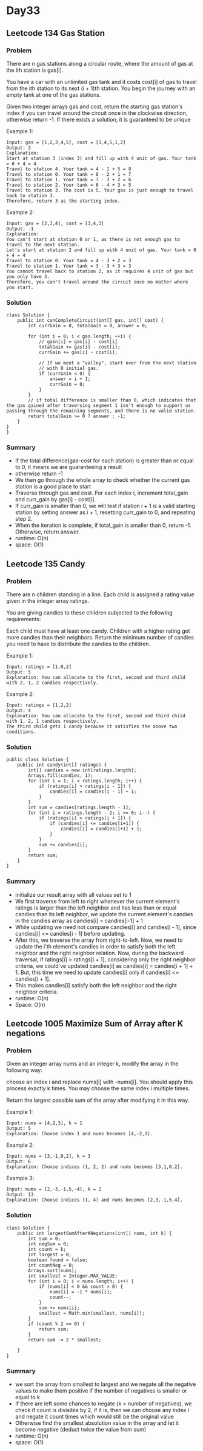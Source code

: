 # Day33
## Leetcode 134 Gas Station
### Problem
There are n gas stations along a circular route, where the amount of gas at the ith station is gas[i].

You have a car with an unlimited gas tank and it costs cost[i] of gas to travel from the ith station to its next (i + 1)th station. You begin the journey with an empty tank at one of the gas stations.

Given two integer arrays gas and cost, return the starting gas station's index if you can travel around the circuit once in the clockwise direction, otherwise return -1. If there exists a solution, it is guaranteed to be unique

 

Example 1:
```
Input: gas = [1,2,3,4,5], cost = [3,4,5,1,2]
Output: 3
Explanation:
Start at station 3 (index 3) and fill up with 4 unit of gas. Your tank = 0 + 4 = 4
Travel to station 4. Your tank = 4 - 1 + 5 = 8
Travel to station 0. Your tank = 8 - 2 + 1 = 7
Travel to station 1. Your tank = 7 - 3 + 2 = 6
Travel to station 2. Your tank = 6 - 4 + 3 = 5
Travel to station 3. The cost is 5. Your gas is just enough to travel back to station 3.
Therefore, return 3 as the starting index.
```
Example 2:
```
Input: gas = [2,3,4], cost = [3,4,3]
Output: -1
Explanation:
You can't start at station 0 or 1, as there is not enough gas to travel to the next station.
Let's start at station 2 and fill up with 4 unit of gas. Your tank = 0 + 4 = 4
Travel to station 0. Your tank = 4 - 3 + 2 = 3
Travel to station 1. Your tank = 3 - 3 + 3 = 3
You cannot travel back to station 2, as it requires 4 unit of gas but you only have 3.
Therefore, you can't travel around the circuit once no matter where you start.
```
### Solution
```
class Solution {
    public int canCompleteCircuit(int[] gas, int[] cost) {
        int currGain = 0, totalGain = 0, answer = 0;

        for (int i = 0; i < gas.length; ++i) {
            // gain[i] = gas[i] - cost[i]
            totalGain += gas[i] - cost[i];
            currGain += gas[i] - cost[i];

            // If we meet a "valley", start over from the next station
            // with 0 initial gas.
            if (currGain < 0) {
                answer = i + 1;
                currGain = 0;
            }
        }
        // if total difference is smaller than 0, which indicates that the gas gained after traversing segment 1 isn't enough to support us passing through the remaining segments, and there is no valid station.
        return totalGain >= 0 ? answer : -1;
    }
}
}
```

### Summary
- If the total difference(gas-cost for each station) is greater than or equal to 0, it means we are guaranteeing a result
- otherwise return -1
- We then go through the whole array to check whether the current gas station is a good place to start
- Traverse through gas and cost. For each index i, increment total_gain and curr_gain by gas[i] - cost[i].
- If curr_gain is smaller than 0, we will test if station i + 1 is a valid starting station by setting answer as i + 1, resetting curr_gain to 0, and repeating step 2.
- When the iteration is complete, if total_gain is smaller than 0, return -1. Otherwise, return answer.
- runtime: O(n)
- space: O(1)

## Leetcode 135 Candy
### Problem
There are n children standing in a line. Each child is assigned a rating value given in the integer array ratings.

You are giving candies to these children subjected to the following requirements:

Each child must have at least one candy.
Children with a higher rating get more candies than their neighbors.
Return the minimum number of candies you need to have to distribute the candies to the children.

 

Example 1:
```
Input: ratings = [1,0,2]
Output: 5
Explanation: You can allocate to the first, second and third child with 2, 1, 2 candies respectively.
```
Example 2:
```
Input: ratings = [1,2,2]
Output: 4
Explanation: You can allocate to the first, second and third child with 1, 2, 1 candies respectively.
The third child gets 1 candy because it satisfies the above two conditions.
```

### Solution
```
public class Solution {
    public int candy(int[] ratings) {
        int[] candies = new int[ratings.length];
        Arrays.fill(candies, 1);
        for (int i = 1; i < ratings.length; i++) {
            if (ratings[i] > ratings[i - 1]) {
                candies[i] = candies[i - 1] + 1;
            }
        }
        int sum = candies[ratings.length - 1];
        for (int i = ratings.length - 2; i >= 0; i--) {
            if (ratings[i] > ratings[i + 1]) {
                if (candies[i] <= candies[i+1]) {
                    candies[i] = candies[i+1] + 1;
                }
            }
            sum += candies[i];
        }
        return sum;
    }
}
```


### Summary
- initialize our result array with all values set to 1
- We first traverse from left to right whenever the current element's ratings is larger than the left neighbor and has less than or equal candies than its left neighbor, we update the current element's candies in the candies array as candies[i] = candies[i-1] + 1
- While updating we need not compare candies[i] and candies[i - 1], since candies[i] <= candies[i - 1] before updating.
- After this, we traverse the array from right-to-left. Now, we need to update the i'th element's candies in order to satisfy both the left neighbor and the right neighbor relation. Now, during the backward traversal, if ratings[i] > ratings[i + 1], considering only the right neighbor criteria, we could've updated candies[i] as candies[i] = candies[i + 1] + 1. But, this time we need to update candies[i] only if candies[i] <= candies[i + 1].
- This makes candies[i] satisfy both the left neighbor and the right neighbor criteria.
- runtime: O(n)
- Space: O(n)

## Leetcode 1005 Maximize Sum of Array after K negations
### Problem
Given an integer array nums and an integer k, modify the array in the following way:

choose an index i and replace nums[i] with -nums[i].
You should apply this process exactly k times. You may choose the same index i multiple times.

Return the largest possible sum of the array after modifying it in this way.

 

Example 1:
```
Input: nums = [4,2,3], k = 1
Output: 5
Explanation: Choose index 1 and nums becomes [4,-2,3].
```
Example 2:
```
Input: nums = [3,-1,0,2], k = 3
Output: 6
Explanation: Choose indices (1, 2, 2) and nums becomes [3,1,0,2].
```
Example 3:
```
Input: nums = [2,-3,-1,5,-4], k = 2
Output: 13
Explanation: Choose indices (1, 4) and nums becomes [2,3,-1,5,4].
```

### Solution
```
class Solution {
    public int largestSumAfterKNegations(int[] nums, int k) {
        int sum = 0;
        int negSum = 0;
        int count = k;
        int largest = 0;
        boolean found = false;
        int countNeg = 0;
        Arrays.sort(nums);
        int smallest = Integer.MAX_VALUE;
        for (int i = 0; i < nums.length; i++) {
            if (nums[i] < 0 && count > 0) {
                nums[i] = -1 * nums[i];
                count--;
            }
            sum += nums[i];
            smallest = Math.min(smallest, nums[i]);
        }
        if (count % 2 == 0) {
            return sum;
        } 
        return sum -= 2 * smallest;

    }
}
```

### Summary
- we sort the array from smallest to largest and we negate all the negative values to make them positive if the number of negatives is smaller or equal to k
- If there are left some chances to negate (k > number of negatives), we check if count is divisible by 2, if it is, then we can choose any index i and negate it count times which would still be the original value
- Otherwise find the smallest absolution value in the array and let it become negative (deduct twice the value from sum)
- runtime: O(n)
- space: O(1)





